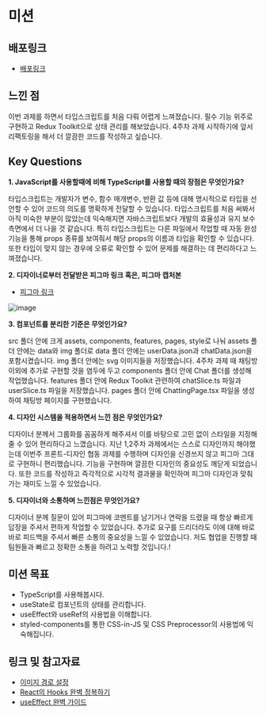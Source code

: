 # 미션

## 배포링크

- [배포링크](https://react-messenger-19th-tawny.vercel.app/)

## 느낀 점

이번 과제를 하면서 타입스크립트를 처음 다뤄 어렵게 느껴졌습니다. 필수 기능 위주로 구현하고 Redux Toolkit으로 상태 관리를 해보았습니다. 4주차 과제 시작하기에 앞서 리팩토링을 해서 더 깔끔한 코드를 작성하고 싶습니다.

## Key Questions

**1. JavaScript를 사용할때에 비해 TypeScript를 사용할 때의 장점은 무엇인가요?**

타입스크립트는 개발자가 변수, 함수 매개변수, 반환 값 등에 대해 명시적으로 타입을 선언할 수 있어 코드의 의도를 명확하게 전달할 수 있습니다. 타입스크립트를 처음 써봐서 아직 미숙한 부분이 많았는데 익숙해지면 자바스크립트보다 개발의 효율성과 유지 보수 측면에서 더 나을 것 같습니다. 특히 타입스크립트는 다른 파일에서 작업할 때 자동 완성 기능을 통해 props 종류를 보여줘서 해당 props의 이름과 타입을 확인할 수 있습니다. 또한 타입이 맞지 않는 경우에 오류로 확인할 수 있어 문제를 해결하는 데 편리하다고 느껴졌습니다.

**2. 디자이너로부터 전달받은 피그마 링크 혹은, 피그마 캡처본**

- [피그마 링크](https://www.figma.com/file/W7XzAbakNIOQxwiza0wLIo/CEOS-Messenger-Redesign?type=design&node-id=5-3617&mode=design&t=ic7kPkFW1UIT5FiD-11)

![image](https://github.com/CEOS-Developers/react-messenger-19th/assets/126255206/c1bbe729-7ada-4da0-84fb-4aced07614da)

**3. 컴포넌트를 분리한 기준은 무엇인가요?**

src 폴더 안에 크게 assets, components, features, pages, style로 나눠 assets 폴더 안에는 data와 img 폴더로 data 폴더 안에는 userData.json과 chatData.json을 포함시켰습니다. img 폴더 안에는 svg 이미지들을 저장했습니다. 4주차 과제 때 채팅방 이외에 추가로 구현할 것을 염두에 두고 components 폴더 안에 Chat 폴더를 생성해 작업했습니다. features 폴더 안에 Redux Toolkit 관련하여 chatSlice.ts 파일과 userSlice.ts 파일을 저장했습니다. pages 폴더 안에 ChattingPage.tsx 파일을 생성하여 채팅방 페이지를 구현했습니다.

**4. 디자인 시스템을 적용하면서 느낀 점은 무엇인가요?**

디자이너 분께서 그룹화를 꼼꼼하게 해주셔서 이를 바탕으로 고민 없이 스타일을 지정해줄 수 있어 편리하다고 느꼈습니다.
지난 1,2주차 과제에서는 스스로 디자인까지 해야했는데 이번주 프론트-디자인 협동 과제를 수행하며 디자인을 신경쓰지 않고 피그마 그대로 구현하니 편리했습니다. 기능을 구현하며 깔끔한 디자인의 중요성도 깨닫게 되었습니다.
또한 코드를 작성하고 즉각적으로 시각적 결과물을 확인하며 피그마 디자인과 맞춰가는 재미도 느낄 수 있었습니다.

**5. 디자이너와 소통하며 느낀점은 무엇인가요?**

디자이너 분께 질문이 있어 피그마에 코멘트를 남기거나 연락을 드렸을 때 항상 빠르게 답장을 주셔서 편하게 작업할 수 있었습니다. 추가로 요구를 드리더라도 이에 대해 바로바로 피드백을 주셔서 빠른 소통의 중요성을 느낄 수 있었습니다.
저도 협업을 진행할 때 팀원들과 빠르고 정확한 소통을 하려고 노력할 것입니다.!

## 미션 목표

- TypeScript를 사용해봅시다.
- useState로 컴포넌트의 상태를 관리합니다.
- useEffect와 useRef의 사용법을 이해합니다.
- styled-components를 통한 CSS-in-JS 및 CSS Preprocessor의 사용법에 익숙해집니다.

## 링크 및 참고자료

- [이미지 경로 설정](https://whales.tistory.com/95)
- [React의 Hooks 완벽 정복하기](https://velog.io/@velopert/react-hooks#1-usestate)
- [useEffect 완벽 가이드](https://overreacted.io/ko/a-complete-guide-to-useeffect/)
